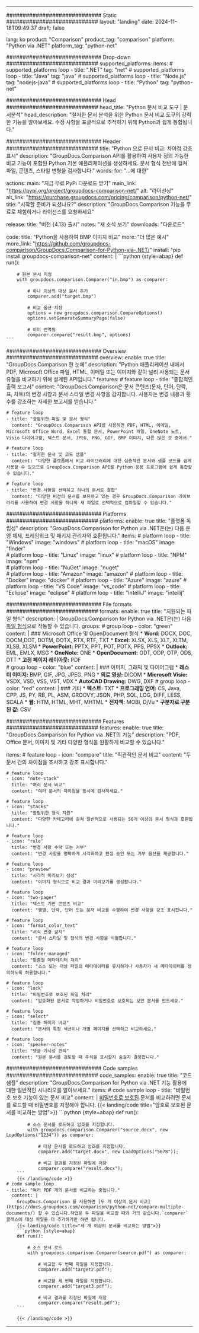 
---
############################# Static ############################
layout: "landing"
date: 2024-11-18T09:49:37
draft: false

lang: ko
product: "Comparison"
product_tag: "comparison"
platform: "Python via .NET"
platform_tag: "python-net"

############################# Drop-down ############################
supported_platforms:
  items:
    # supported_platforms loop
    - title: ".NET"
      tag: "net"
    # supported_platforms loop
    - title: "Java"
      tag: "java"
    # supported_platforms loop
    - title: "Node.js"
      tag: "nodejs-java"
    # supported_platforms loop
    - title: "Python"
      tag: "python-net"

############################# Head ############################
head_title: "Python 문서 비교 도구 | 문서분석"
head_description: "철저한 문서 분석을 위한 Python 문서 비교 도구의 강력한 기능을 알아보세요. 수정 사항을 포괄적으로 추적하기 위해 Python과 쉽게 통합됩니다."

############################# Header ############################
title: "Python 으로 문서 비교: 차이점 강조 표시"
description: "GroupDocs.Comparison API를 활용하여 사용자 정의 가능한 비교 기능이 포함된 Python 기본 애플리케이션을 생성하세요. 문서 형식 전반에 걸쳐 파일, 콘텐츠, 스타일 변형을 검사합니다."
words:
  for: "...에 대한"

actions:
  main: "지금 무료 PyPi 다운로드 받기"
  main_link: "https://pypi.org/project/groupdocs-comparison-net/"
  alt: "라이선싱"
  alt_link: "https://purchase.groupdocs.com/pricing/comparison/python-net/"
  title: "시작할 준비가 되셨나요?"
  description: "GroupDocs.Comparison 기능을 무료로 체험하거나 라이선스를 요청하세요"

release:
  title: "버전 {4.13} 출시"
  notes: "새 소식 보기"
  downloads: "다운로드"

code:
  title: "Python을 사용하여 BMP 이미지 비교"
  more: "더 많은 예시"
  more_link: "https://github.com/groupdocs-comparison/GroupDocs.Comparison-for-Python-via-.NET/"
  install: "pip install groupdocs-comparison-net"
  content: |
    ```python {style=abap}
    def run():

        # 원본 문서 지정
        with groupdocs.comparison.Comparer("in.bmp") as comparer:

            # 하나 이상의 대상 문서 추가
            comparer.add("target.bmp")

            # 비교 옵션 지정
            options = new groupdocs.comparison.CompareOptions()
            options.setGenerateSummaryPage(false)

            # 이미 번역됨
            comparer.compare("result.bmp", options)
    ```

############################# Overview ############################
overview:
  enable: true
  title: "GroupDocs.Comparison 한 눈에"
  description: "Python 애플리케이션 내에서 PDF, Microsoft Office 파일, HTML, 이메일 또는 이미지와 같이 널리 사용되는 문서 유형을 비교하기 위해 설계된 API입니다."
  features:
    # feature loop
    - title: "종합적인 출력 보고서"
      content: "GroupDocs.Comparison은 문서 콘텐츠(문자, 단어, 단락, 표, 차트)의 변경 사항과 문서 스타일 변경 사항을 감지합니다. 사용자는 변경 내용과 횟수를 강조하는 자세한 보고서를 받습니다."

    # feature loop
    - title: "광범위한 파일 및 문서 형식"
      content: "GroupDocs.Comparison API를 사용하면 PDF, HTML, 이메일, Microsoft Office Word, Excel 통합 문서, PowerPoint 파일, OneNote 노트, Visio 다이어그램, 텍스트 문서, JPEG, PNG, GIF, BMP 이미지, 다른 많은 것 중에서."

    # feature loop
    - title: "철저한 문서 및 코드 샘플"
      content: "다양한 플랫폼에서 비교 라이브러리에 대한 심층적인 문서와 샘플 코드를 쉽게 사용할 수 있으므로 GroupDocs.Comparison API를 Python 응용 프로그램에 쉽게 통합할 수 있습니다."

    # feature loop
    - title: "변경 사항을 선택하고 하나의 문서로 결합"
      content: "다양한 버전의 문서를 보유하고 있는 경우 GroupDocs.Comparison 라이브러리를 사용하여 변경 사항을 하나의 새 파일로 선택적으로 컴파일할 수 있습니다."

############################# Platforms ############################
platforms:
  enable: true
  title: "플랫폼 독립성"
  description: "GroupDocs.Comparison for Python via .NET은(는) 다음 운영 체제, 프레임워크 및 패키지 관리자와 호환됩니다."
  items:
    # platform loop
    - title: "Windows"
      image: "windows"
    # platform loop
    - title: "macOS"
      image: "finder"      
    # platform loop
    - title: "Linux"
      image: "linux"
    # platform loop
    - title: "NPM"
      image: "npm"  
    # platform loop
    - title: "NuGet"
      image: "nuget"      
    # platform loop
    - title: "Amazon"
      image: "amazon"
    # platform loop
    - title: "Docker"
      image: "docker"
    # platform loop
    - title: "Azure"
      image: "azure"
    # platform loop
    - title: "VS Code"
      image: "vs_code"
    # platform loop
    - title: "Eclipse"
      image: "eclipse"
    # platform loop
    - title: "IntelliJ"
      image: "intellij"

############################# File formats ############################
formats:
  enable: true
  title: "지원되는 파일 형식"
  description: |
    GroupDocs.Comparison for Python via .NET은(는) 다음 [파일 형식](https://docs.groupdocs.com/comparison/net/supported-document-formats/)으로 작동할 수 있습니다.
  groups:
    # group loop
    - color: "green"
      content: |
        ### Microsoft Office 및 OpenDocument 형식
        * **Word:** DOCX, DOC, DOCM,DOT, DOTM, DOTX, RTX, RTF, TXT
        * **Excel:** XLSX, XLS, XLT, XLTM, XLSB, XLSM
        * **PowerPoint:** PPTX, PPT, POT, POTX, PPS, PPSX
        * **Outlook:** EML, EMLX, MSG
        * **OneNote:** ONE
        * **OpenDocument:** ODT, ODP, OTP, ODS, OTT
        * **고정 페이지 레이아웃:** PDF        
    # group loop
    - color: "blue"
      content: |
        ### 이미지, 그래픽 및 다이어그램
        * **래스터 이미지:** BMP, GIF, JPG, JPEG, PNG
        * **의료 영상:** DICOM
        * **Microsoft Visio:** VSDX, VSD, VSS, VST, VDX
        * **AutoCAD Drawing:** DWG, DXF
      # group loop
    - color: "red"
      content: |
        ### 기타
        * **텍스트:** TXT
        * **프로그래밍 언어:** CS, Java, CPP, JS, PY, RB, PL, ASM, GROOVY, JSON, PHP, SQL, LOG, DIFF, LESS, SCALA
        * **웹:** HTM, HTML, MHT, MHTML
        * **전자책:** MOBI, DjVu
        * **구분자로 구분된 값:** CSV

############################# Features ############################
features:
  enable: true
  title: "GroupDocs.Comparison for Python via .NET의 기능"
  description: "PDF, Office 문서, 이미지 및 기타 다양한 형식을 원활하게 비교할 수 있습니다."

  items:
    # feature loop
    - icon: "compare"
      title: "직관적인 문서 비교"
      content: "두 문서 간의 차이점을 조사하고 강조 표시합니다."

    # feature loop
    - icon: "note-stack"
      title: "여러 문서 비교"
      content: "여러 문서의 차이점을 동시에 검사하세요."

    # feature loop
    - icon: "stacks"
      title: "광범위한 형식 지원"
      content: "다양한 카테고리에 걸쳐 일반적으로 사용되는 50개 이상의 문서 형식과 호환됩니다."

    # feature loop
    - icon: "rule"
      title: "변경 사항 수락 또는 거부"
      content: "변경 사항을 명확하게 시각화하고 편집 승인 또는 거부 옵션을 제공합니다."

    # feature loop
    - icon: "preview"
      title: "시각적 미리보기 생성"
      content: "이미지 형식으로 비교 결과 미리보기를 생성합니다."

    # feature loop
    - icon: "two-pager"
      title: "텍스트 기반 콘텐츠 비교"
      content: "행별, 단락, 단어 또는 문자 비교를 수행하여 변경 사항을 강조 표시합니다."

    # feature loop
    - icon: "format_color_text"
      title: "서식 변경 감지"
      content: "문서 스타일 및 형식의 변경 사항을 식별합니다."

    # feature loop
    - icon: "folder-managed"
      title: "맞춤형 메타데이터 처리"
      content: "소스 또는 대상 파일의 메타데이터를 유지하거나 사용자가 새 메타데이터를 정의하도록 허용합니다."

    # feature loop
    - icon: "lock"
      title: "비밀번호로 보호된 파일 처리"
      content: "암호화된 문서로 작업하거나 비밀번호로 보호되는 보안 문서를 만드세요."

    # feature loop
    - icon: "select"
      title: "집중 페이지 비교"
      content: "문서의 특정 섹션이나 개별 페이지를 선택하고 비교하세요."

    # feature loop
    - icon: "speaker-notes"
      title: "댓글 가시성 관리"
      content: "원본 문서를 검토할 때 주석을 표시할지 숨길지 결정합니다."

############################# Code samples ############################
code_samples:
  enable: true
  title: "코드 샘플"
  description: "GroupDocs.Comparison for Python via .NET 기능 활용에 대한 일반적인 시나리오를 알아보세요."
  items:
    # code sample loop
    - title: "비밀번호 보호 기능이 있는 문서 비교"
      content: |
        [비밀번호로 보호된](https://docs.groupdocs.com/comparison/python-net/load-password-protected-documents/) 문서를 비교하려면 문서를 로드할 때 비밀번호를 지정해야 합니다.
        {{< landing/code title="암호로 보호된 문서를 비교하는 방법">}}
        ```python {style=abap}
        def run():

            # 소스 문서를 로드하고 암호를 지정합니다.
            with groupdocs.comparison.Comparer("source.docx", new LoadOptions("1234")) as comparer:

                # 대상 문서를 로드하고 암호를 지정합니다.
                comparer.add("target.docx", new LoadOptions("5678"));

                # 비교 결과를 지정된 파일에 저장
                comparer.compare("result.docx");
        ```
        {{< /landing/code >}}
    # code sample loop
    - title: "여러 PDF 개의 문서를 비교하는 중입니다."
      content: |
        GroupDocs.Comparison 를 사용하면 [두 개 이상의 문서 비교](https://docs.groupdocs.com/comparison/python-net/compare-multiple-documents/) 할 수 있습니다.작업은 두 파일을 비교할 때와 거의 같습니다.`comparer` 클래스에 대상 파일을 더 추가하기만 하면 됩니다.
        {{< landing/code title="세 개 이상의 문서를 비교하는 방법">}}
        ```python {style=abap}
        def run():

            # 소스 문서 로드
            with groupdocs.comparison.Comparer(source.pdf") as comparer:

                # 비교할 두 번째 파일을 지정합니다.
                comparer.add("target2.pdf");

                # 비교할 세 번째 파일을 지정합니다.
                comparer.add("target3.pdf");

                # 비교 결과를 지정된 파일에 저장
                comparer.compare("result.pdf");
        ```

        {{< /landing/code >}}

---